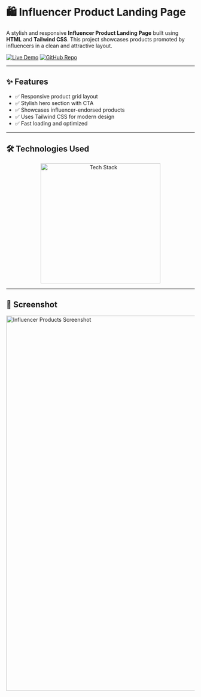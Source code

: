 # 🛍️ Influencer Product Landing Page

A stylish and responsive **Influencer Product Landing Page** built using **HTML** and **Tailwind CSS**. This project showcases products promoted by influencers in a clean and attractive layout.

[![Live Demo](https://img.shields.io/badge/🚀_Live_Demo-00C7B7?style=for-the-badge&logo=netlify&logoColor=white)](https://amdadislam01.github.io/Influencer-products/)
[![GitHub Repo](https://img.shields.io/badge/💻_Source_Code-181717?style=for-the-badge&logo=github&logoColor=white)](https://github.com/amdadislam01/Influencer-products)

---

## ✨ Features

- ✅ Responsive product grid layout
- ✅ Stylish hero section with CTA
- ✅ Showcases influencer-endorsed products
- ✅ Uses Tailwind CSS for modern design
- ✅ Fast loading and optimized

---

## 🛠️ Technologies Used

<p align="center">
  <img src="https://skillicons.dev/icons?i=html,tailwindcss" alt="Tech Stack" width="320"/>
</p>

---

## 📸 Screenshot

<img src="https://i.postimg.cc/9MpdLgKy/influencer-products-screenshot.png" alt="Influencer Products Screenshot" width="1000"/>


